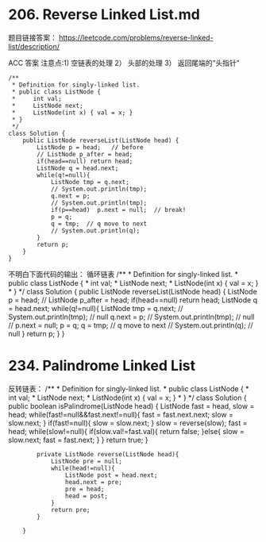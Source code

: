 # 206. Reverse Linked List.md
题目链接答案： https://leetcode.com/problems/reverse-linked-list/description/

ACC 答案
注意点:1) 空链表的处理  2） 头部的处理   3） 返回尾端的“头指针”

    /**
     * Definition for singly-linked list.
     * public class ListNode {
     *     int val;
     *     ListNode next;
     *     ListNode(int x) { val = x; }
     * }
     */
    class Solution {
        public ListNode reverseList(ListNode head) {
            ListNode p = head;   // before 
            // ListNode p_after = head;
            if(head==null) return head;
            ListNode q = head.next;
            while(q!=null){
                ListNode tmp = q.next;
                // System.out.println(tmp);
                q.next = p;
                // System.out.println(tmp);
                if(p==head)  p.next = null;  // break!
                p = q;    
                q = tmp;  // q move to next 
                // System.out.println(q);
            }
            return p;
        }
    }



不明白下面代码的输出： 循环链表
    /**
     * Definition for singly-linked list.
     * public class ListNode {
     *     int val;
     *     ListNode next;
     *     ListNode(int x) { val = x; }
     * }
     */
    class Solution {
        public ListNode reverseList(ListNode head) {
            ListNode p = head;
            // ListNode p_after = head;
            if(head==null) return head;
            ListNode q = head.next;
            while(q!=null){
                ListNode tmp = q.next;
                // System.out.println(tmp);  // null
                q.next = p;
                // System.out.println(tmp);  // null
                // p.next = null;
                p = q;
                q = tmp;  // q move to next 
                // System.out.println(q);    // null
            }
            return p;
        }
    }

# 234. Palindrome Linked List
反转链表：
    /**
         * Definition for singly-linked list.
         * public class ListNode {
         *     int val;
         *     ListNode next;
         *     ListNode(int x) { val = x; }
         * }
         */
        class Solution {
            public boolean isPalindrome(ListNode head) {
                ListNode fast = head, slow = head;
                while(fast!=null&&fast.next!=null){
                    fast = fast.next.next;
                    slow = slow.next;
                }
                if(fast!=null){
                    slow = slow.next;
                }
                slow = reverse(slow);
                fast = head;
                while(slow!=null){
                    if(slow.val!=fast.val){
                        return false;
                    }else{
                        slow = slow.next;
                        fast = fast.next;
                    }
                }
                return true;
            }

            private ListNode reverse(ListNode head){
                ListNode pre = null;
                while(head!=null){
                    ListNode post = head.next;
                    head.next = pre;
                    pre = head;
                    head = post;
                }
                return pre;
            }

        }

